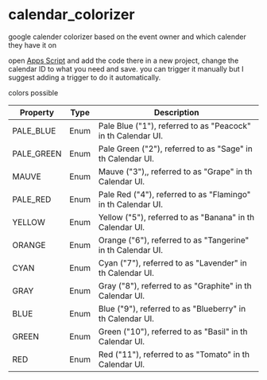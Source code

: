 # calendar_colorizer
google calender colorizer based on the event owner and which calender they have it on

open [Apps Script](https://script.google.com) and add the code there in a new project, change the calendar ID to what you need and save. you can trigger it manually but I suggest adding a trigger to do it automatically.


colors possible 

|Property|Type|Description|
|--------|----|-----------|
|PALE_BLUE|Enum|Pale Blue ("1"), referred to as "Peacock" in th Calendar UI.|
|PALE_GREEN|Enum|Pale Green ("2"), referred to as "Sage" in th Calendar UI.|
|MAUVE|Enum|Mauve ("3"),, referred to as "Grape" in th Calendar UI.|
|PALE_RED|Enum|Pale Red ("4"), referred to as "Flamingo" in th Calendar UI.|
|YELLOW|Enum|Yellow ("5"), referred to as "Banana" in th Calendar UI.|
|ORANGE|Enum|Orange ("6"), referred to as "Tangerine" in th Calendar UI.|
|CYAN|Enum|Cyan ("7"), referred to as "Lavender" in th Calendar UI.|
|GRAY|Enum|Gray ("8"), referred to as "Graphite" in th Calendar UI.|
|BLUE|Enum|Blue ("9"), referred to as "Blueberry" in th Calendar UI.|
|GREEN|Enum|Green ("10"), referred to as "Basil" in th Calendar UI.|
|RED|Enum|Red ("11"), referred to as "Tomato" in th Calendar UI.|
